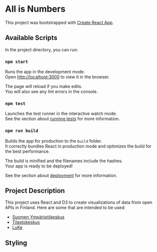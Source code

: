 # All is Numbers

This project was bootstrapped with [Create React App](https://github.com/facebook/create-react-app).

## Available Scripts

In the project directory, you can run:

### `npm start`

Runs the app in the development mode.<br>
Open [http://localhost:3000](http://localhost:3000) to view it in the browser.

The page will reload if you make edits.<br>
You will also see any lint errors in the console.

### `npm test`

Launches the test runner in the interactive watch mode.<br>
See the section about [running tests](https://facebook.github.io/create-react-app/docs/running-tests) for more information.

### `npm run build`

Builds the app for production to the `build` folder.<br>
It correctly bundles React in production mode and optimizes the build for the best performance.

The build is minified and the filenames include the hashes.<br>
Your app is ready to be deployed!

See the section about [deployment](https://facebook.github.io/create-react-app/docs/deployment) for more information.

## Project Description
This project uses React and D3 to create visualizations of data from open APIs in Finland. Here are some that are intended to be used:
- [Suomen Ympäristökeskus](https://www.syke.fi/fi-FI/Avoin_tieto/Avoimet_rajapinnat#OData-rajapinnat)
- [Tilastokeskus](https://pxnet2.stat.fi/PXWeb/pxweb/fi/StatFin/)
- [LuKe](http://statdb.luke.fi/PXWeb/pxweb/fi/LUKE/LUKE__04%20Metsa__06%20Metsavarat/?tablelist=true)

## Styling
